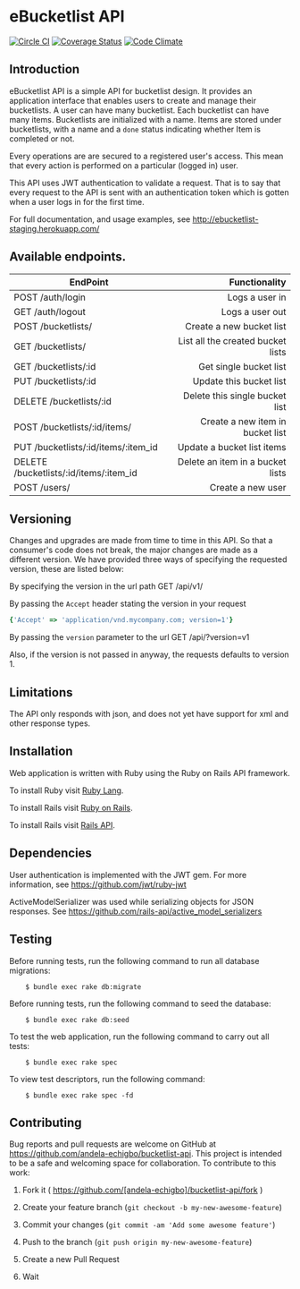 # eBucketlist API
[![Circle CI](https://circleci.com/gh/andela-echigbo/bucketlist-api.svg?style=svg)](https://circleci.com/gh/andela-echigbo/bucketlist-api) [![Coverage Status](https://coveralls.io/repos/github/andela-echigbo/bucketlist-api/badge.svg?branch=master)](https://coveralls.io/github/andela-echigbo/bucketlist-api?branch=master) [![Code Climate](https://codeclimate.com/github/andela-echigbo/bucketlist-api/badges/gpa.svg)](https://codeclimate.com/github/andela-echigbo/bucketlist-api)

## Introduction
eBucketlist API is a simple API for bucketlist design. It provides an application interface that enables users to create and manage their bucketlists. A user can have many bucketlist. Each bucketlist can have many items. Bucketlists are initialized with a name. Items are stored under bucketlists, with a name and a `done` status indicating whether Item is completed or not.

Every operations are are secured to a registered user's access. This mean that every action is performed on a particular (logged in) user.

This API uses JWT authentication to validate a request. That is to say that every request to the API is sent with an authentication token which is gotten when a user logs in for the first time.

For full documentation, and usage examples, see http://ebucketlist-staging.herokuapp.com/

## Available endpoints.

| EndPoint                                |   Functionality                      |
| --------------------------------------- | ------------------------------------:|
| POST /auth/login                        | Logs a user in                       |
| GET /auth/logout                        | Logs a user out                      |
| POST /bucketlists/                      | Create a new bucket list             |
| GET /bucketlists/                       | List all the created bucket lists    |
| GET /bucketlists/:id                    | Get single bucket list               |
| PUT /bucketlists/:id                    | Update this bucket list              |
| DELETE /bucketlists/:id                 | Delete this single bucket list       |
| POST /bucketlists/:id/items/            | Create a new item in bucket list     |
| PUT /bucketlists/:id/items/:item_id     | Update a bucket list items           |
| DELETE /bucketlists/:id/items/:item_id  | Delete an item in a bucket lists     |
| POST /users/                            | Create a new user                    |

## Versioning
Changes and upgrades are made from time to time in this API. So that a consumer's code does not break, the major changes are made as a different version. We have provided three ways of specifying the requested version, these are listed below:

By specifying the version in the url path
        GET /api/v1/<some-endpoint>

By passing the `Accept` header stating the version in your request
```ruby
{'Accept' => 'application/vnd.mycompany.com; version=1'}
```

By passing the `version` parameter to the url
        GET /api/<some-endpoint>?version=v1

Also, if the version is not passed in anyway, the requests defaults to version 1.

## Limitations
The API only responds with json, and does not yet have support for xml and other response types.

## Installation
Web application is written with Ruby using the Ruby on Rails API framework.

To install Ruby visit [Ruby Lang](https://www.ruby-lang.org).

To install Rails visit [Ruby on Rails](http://rubyonrails.org/).

To install Rails visit [Rails API](https://github.com/rails-api/rails-api).

## Dependencies
User authentication is implemented with the JWT gem. For more information, see https://github.com/jwt/ruby-jwt

ActiveModelSerializer was used while serializing objects for JSON responses. See https://github.com/rails-api/active_model_serializers

## Testing

Before running tests, run the following command to run all database migrations:

        $ bundle exec rake db:migrate

Before running tests, run the following command to seed the database:

        $ bundle exec rake db:seed

To test the web application, run the following command to carry out all tests:

        $ bundle exec rake spec

To view test descriptors, run the following command:

        $ bundle exec rake spec -fd

## Contributing

Bug reports and pull requests are welcome on GitHub at https://github.com/andela-echigbo/bucketlist-api. This project is intended to be a safe and welcoming space for collaboration. To contribute to this work:

1. Fork it ( https://github.com/[andela-echigbo]/bucketlist-api/fork )

2. Create your feature branch (`git checkout -b my-new-awesome-feature`)

3. Commit your changes (`git commit -am 'Add some awesome feature'`)

4. Push to the branch (`git push origin my-new-awesome-feature`)

5. Create a new Pull Request

6. Wait
